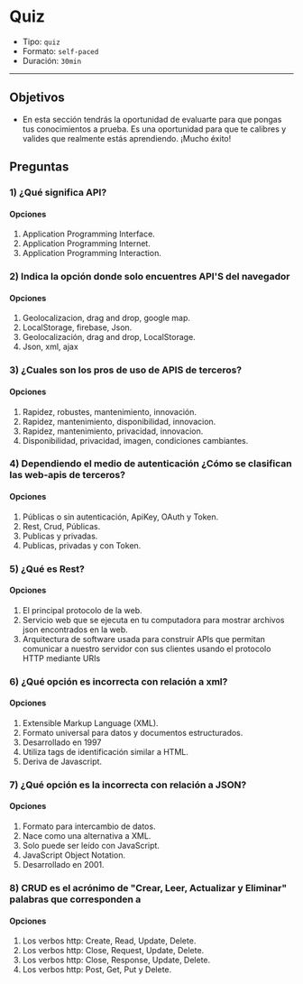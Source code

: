 # Quiz

- Tipo: `quiz`
- Formato: `self-paced`
- Duración: `30min`

***

## Objetivos

- En esta sección tendrás la oportunidad de evaluarte para que pongas tus
  conocimientos a prueba. Es una oportunidad para que te calibres y valides que
  realmente estás aprendiendo. ¡Mucho éxito!

## Preguntas

### 1) ¿Qué significa API?

#### Opciones

1. Application Programming Interface.
2. Application Programming Internet.
3. Application Programming Interaction.

<solution style="display:none;">1</solution>

### 2) Indica la opción donde solo encuentres API'S del navegador

#### Opciones

1. Geolocalizacion, drag and drop, google map.
2. LocalStorage, firebase, Json.
3. Geolocalización, drag and drop, LocalStorage.
4. Json, xml, ajax

<solution style="display:none;">3</solution>

### 3) ¿Cuales son los pros de uso de APIS de terceros?

#### Opciones

1. Rapidez, robustes, mantenimiento, innovación.
2. Rapidez, mantenimiento, disponibilidad, innovacion.
3. Rapidez, mantenimiento, privacidad, innovacion.
4. Disponibilidad, privacidad, imagen, condiciones cambiantes.

<solution style="display:none;">1</solution>

### 4) Dependiendo el medio de autenticación ¿Cómo se clasifican las web-apis de terceros?

#### Opciones

1. Públicas o sin autenticación, ApiKey, OAuth y Token.
2. Rest, Crud, Públicas.
3. Publicas y privadas.
4. Publicas, privadas y con Token.

<solution style="display:none;">1</solution>

### 5) ¿Qué es Rest?

#### Opciones

1. El principal protocolo de la web.
2. Servicio web que se ejecuta en tu computadora para mostrar archivos json encontrados en la web.
3. Arquitectura de software usada para construir APIs que permitan comunicar a nuestro servidor con sus clientes usando el protocolo HTTP mediante URIs

<solution style="display:none;">3</solution>

### 6) ¿Qué opción es incorrecta con relación a xml?

#### Opciones

1. Extensible Markup Language (XML).
2. Formato universal para datos y documentos estructurados.
3. Desarrollado en 1997
4. Utiliza tags de identificación similar a HTML.
5. Deriva de Javascript.

<solution style="display:none;">5</solution>

### 7) ¿Qué opción es la incorrecta con relación a JSON?

#### Opciones

1. Formato para intercambio de datos.
2. Nace como una alternativa a XML.
3. Solo puede ser leído con JavaScript.
4. JavaScript Object Notation.
5. Desarrollado en 2001.

<solution style="display:none;">3</solution>

### 8) CRUD es el acrónimo de "Crear, Leer, Actualizar y Eliminar" palabras que corresponden a

#### Opciones

1. Los verbos http: Create, Read, Update, Delete.
2. Los verbos http: Close, Request, Update, Delete.
3. Los verbos http: Close, Response, Update, Delete.
4. Los verbos http: Post, Get, Put y Delete.

<solution style="display:none;">4</solution>
